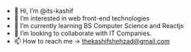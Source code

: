 - 👋 Hi, I’m @its-kashif
- 👀 I’m interested in web front-end technologies
- 🌱 I’m currently learning BS Computer Science and Reactjs
- 💞️ I’m looking to collaborate with IT Companies.
- 📫 How to reach me -> thekashifshehzad@gmail.com

<!---
its-kashif/its-kashif is a ✨ special ✨ repository because its `README.md` (this file) appears on your GitHub profile.
You can click the Preview link to take a look at your changes.
--->
